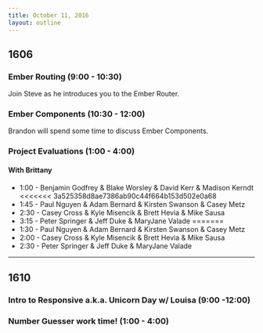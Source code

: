 ```yaml
---
title: October 11, 2016
layout: outline
---
```


## 1606

### Ember Routing (9:00 - 10:30)

Join Steve as he introduces you to the Ember Router.

### Ember Components (10:30 - 12:00)

Brandon will spend some time to discuss Ember Components.

### Project Evaluations (1:00 - 4:00)

#### With Brittany

* 1:00 - Benjamin Godfrey & Blake Worsley & David Kerr & Madison Kerndt
<<<<<<< 3a525358d8ae7386ab90c44f664b153d502e0a68
* 1:45 - Paul Nguyen & Adam Bernard & Kirsten Swanson & Casey Metz
* 2:30 - Casey Cross & Kyle Misencik & Brett Hevia & Mike Sausa
* 3:15 - Peter Springer & Jeff Duke & MaryJane Valade
=======
* 1:30 - Paul Nguyen & Adam Bernard & Kirsten Swanson & Casey Metz
* 2:00 - Casey Cross & Kyle Misencik & Brett Hevia & Mike Sausa
* 2:30 - Peter Springer & Jeff Duke & MaryJane Valade

***

## 1610

### Intro to Responsive a.k.a. Unicorn Day w/ Louisa (9:00 -12:00)

### Number Guesser work time! (1:00 - 4:00)

